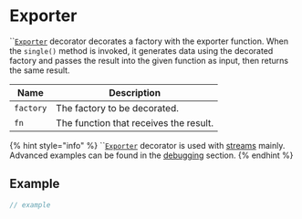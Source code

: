 # Exporter

``[`Exporter`](exporter.md) decorator decorates a factory with the exporter function. When the `single()` method is invoked, it generates data using the decorated factory and passes the result into the given function as input, then returns the same result.

| Name      | Description                            |
| --------- | -------------------------------------- |
| `factory` | The factory to be decorated.           |
| `fn`      | The function that receives the result. |

{% hint style="info" %}
``[`Exporter`](exporter.md) decorator is used with [streams](../../streams/) mainly. Advanced examples can be found in the [debugging](../../../fundamentals/debugging.md) section.
{% endhint %}

## Example

```typescript
// example
```
